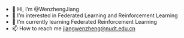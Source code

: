 - 👋 Hi, I’m @WenzhengJiang
- 👀 I’m interested in Federated Learning and Reinforcement Learning
- 🌱 I’m currently learning Federated Reinforcement Learning
- 📫 How to reach me [jiangwenzheng@nudt.edu.cn](mailto:jiangwenzheng@nudt.edu.cn)

<!---
WinzhengKong/WinzhengKong is a ✨ special ✨ repository because its `README.md` (this file) appears on your GitHub profile.
You can click the Preview link to take a look at your changes.
--->

